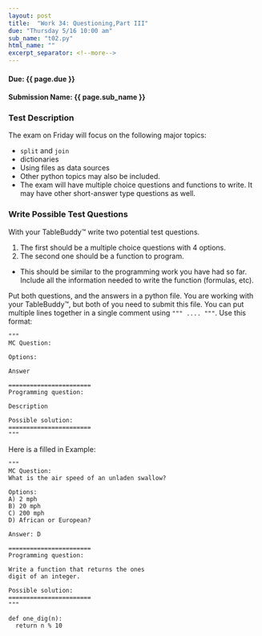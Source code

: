 ```yaml
---
layout: post
title:  "Work 34: Questioning,Part III"
due: "Thursday 5/16 10:00 am"
sub_name: "t02.py"
html_name: ""
excerpt_separator: <!--more-->
---
```


#### Due: {{ page.due }}
#### Submission Name: {{ page.sub_name }}

### Test Description
The exam on Friday will focus on the following major topics:
- `split` and `join`
- dictionaries
- Using files as data sources
- Other python topics may also be included.
- The exam will have multiple choice questions and functions to write. It may have other short-answer type questions as well.

### Write Possible Test Questions
With your TableBuddy™ write two potential test questions.
1. The first should be a multiple choice questions with 4 options.
2. The second one should be a function to program.
  - This should be similar to the programming work you have had so far. Include all the information needed to write the function (formulas, etc).

Put both questions, and the answers in a python file. You are working with your TableBuddy™, but both of you need to submit this file. You can put multiple lines together in a single comment using `""" .... """`. Use this format:

```
"""
MC Question:

Options:

Answer

=======================
Programming question:

Description

Possible solution:
=======================
"""
```

Here is a filled in Example:
```
"""
MC Question:
What is the air speed of an unladen swallow?

Options:
A) 2 mph
B) 20 mph
C) 200 mph
D) African or European?

Answer: D

=======================
Programming question:

Write a function that returns the ones
digit of an integer.

Possible solution:
=======================
"""

def one_dig(n):
  return n % 10
```
